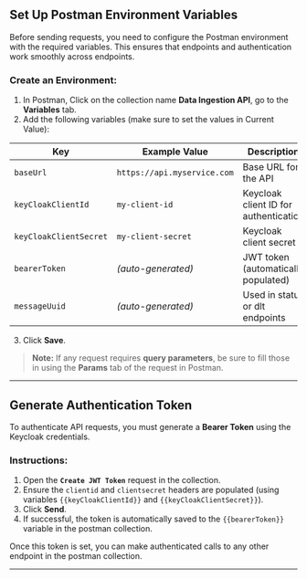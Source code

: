 ## Set Up Postman Environment Variables

Before sending requests, you need to configure the Postman environment with the required variables. This ensures that endpoints and authentication work smoothly across endpoints.

### Create an Environment:
1. In Postman, Click on the collection name **Data Ingestion API**, go to the **Variables** tab.
2. Add the following variables (make sure to set the values in Current Value):

| Key                  | Example Value             | Description                           |
|----------------------|---------------------------|---------------------------------------|
| `baseUrl`            | `https://api.myservice.com` | Base URL for the API                  |
| `keyCloakClientId`   | `my-client-id`            | Keycloak client ID for authentication |
| `keyCloakClientSecret` | `my-client-secret`      | Keycloak client secret                |
| `bearerToken`        | *(auto-generated)*        | JWT token (automatically populated)   |
| `messageUuid`        | *(auto-generated)*        | Used in status or dlt endpoints       |

3. Click **Save**.

> **Note:** If any request requires **query parameters**, be sure to fill those in using the **Params** tab of the request in Postman.

---

## Generate Authentication Token

To authenticate API requests, you must generate a **Bearer Token** using the Keycloak credentials.

### Instructions:
1. Open the **`Create JWT Token`** request in the collection.
2. Ensure the `clientid` and `clientsecret` headers are populated (using variables `{{keyCloakClientId}}` and `{{keyCloakClientSecret}}`).
3. Click **Send**.
4. If successful, the token is automatically saved to the `{{bearerToken}}` variable in the postman collection.

Once this token is set, you can make authenticated calls to any other endpoint in the postman collection.

---